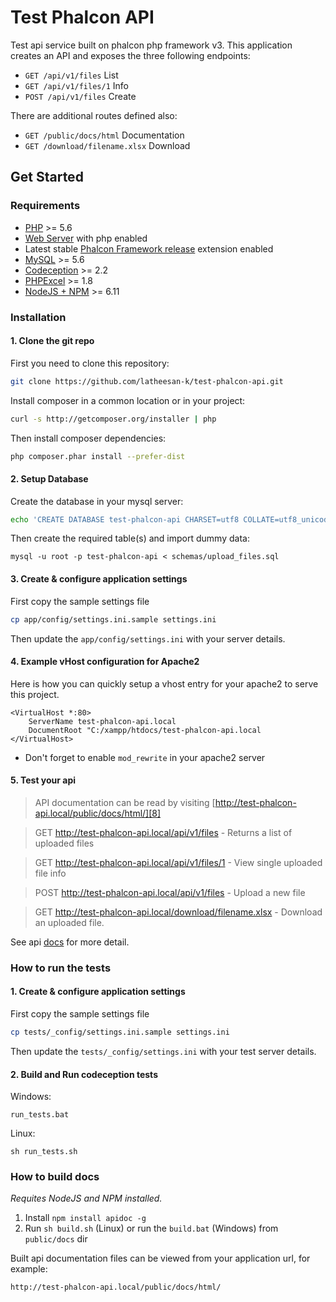 # Test Phalcon API
Test api service built on phalcon php framework v3. This application creates an API and exposes the three following endpoints:

* `GET /api/v1/files` List
* `GET /api/v1/files/1` Info
* `POST /api/v1/files` Create

There are additional routes defined also:

* `GET /public/docs/html` Documentation
* `GET /download/filename.xlsx` Download

## Get Started

### Requirements

* [PHP][1] >= 5.6
* [Web Server][2] with php enabled
* Latest stable [Phalcon Framework release][3] extension enabled
* [MySQL][4] >= 5.6
* [Codeception][5] >= 2.2
* [PHPExcel][6] >= 1.8
* [NodeJS + NPM][7] >= 6.11

### Installation

#### 1. Clone the git repo

First you need to clone this repository:

```sh
git clone https://github.com/latheesan-k/test-phalcon-api.git
```

Install composer in a common location or in your project:

```sh
curl -s http://getcomposer.org/installer | php
```

Then install composer dependencies:

```sh
php composer.phar install --prefer-dist
```

#### 2. Setup Database

Create the database in your mysql server:

```sh
echo 'CREATE DATABASE test-phalcon-api CHARSET=utf8 COLLATE=utf8_unicode_ci' | mysql -u root -p
```

Then create the required table(s) and import dummy data:

```
mysql -u root -p test-phalcon-api < schemas/upload_files.sql
```

#### 3. Create & configure application settings

First copy the sample settings file

```sh
cp app/config/settings.ini.sample settings.ini
```

Then update the `app/config/settings.ini` with your server details.

#### 4. Example vHost configuration for Apache2

Here is how you can quickly setup a vhost entry for your apache2 to serve this project.

```
<VirtualHost *:80>
    ServerName test-phalcon-api.local
    DocumentRoot "C:/xampp/htdocs/test-phalcon-api.local
</VirtualHost>
```

* Don't forget to enable `mod_rewrite` in your apache2 server

#### 5. Test your api

> API documentation can be read by visiting [http://test-phalcon-api.local/public/docs/html/][8]

> GET http://test-phalcon-api.local/api/v1/files - Returns a list of uploaded files

> GET http://test-phalcon-api.local/api/v1/files/1 - View single uploaded file info

> POST http://test-phalcon-api.local/api/v1/files - Upload a new file

> GET http://test-phalcon-api.local/download/filename.xlsx - Download an uploaded file.

See api [docs][8] for more detail.

### How to run the tests

#### 1. Create & configure application settings

First copy the sample settings file

```sh
cp tests/_config/settings.ini.sample settings.ini
```

Then update the `tests/_config/settings.ini` with your test server details.

#### 2. Build and Run codeception tests

Windows:

```
run_tests.bat
```

Linux:

```
sh run_tests.sh
```

### How to build docs

_Requites NodeJS and NPM installed._

1. Install `npm install apidoc -g`
2. Run `sh build.sh` (Linux) or run the `build.bat` (Windows) from `public/docs` dir

Built api documentation files can be viewed from your application url, for example: 

```
http://test-phalcon-api.local/public/docs/html/
```

[1]: http://php.net/
[2]: https://httpd.apache.org/
[3]: https://github.com/phalcon/cphalcon/releases/
[4]: https://www.mysql.com/
[5]: http://codeception.com/
[6]: https://github.com/PHPOffice/PHPExcel/
[7]: https://nodejs.org/en/
[8]: http://test-phalcon-api.local/public/docs/html/